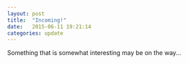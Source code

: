 ```yaml
---
layout: post
title:  "Incoming!"
date:   2015-06-11 19:21:14
categories: update
---
```

Something that is somewhat interesting may be on the way...